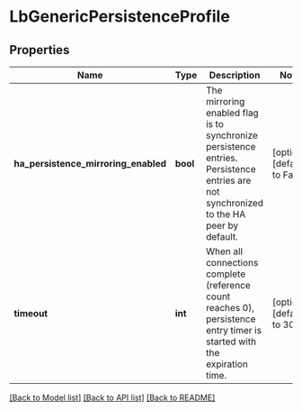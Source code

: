 # LbGenericPersistenceProfile

## Properties
Name | Type | Description | Notes
------------ | ------------- | ------------- | -------------
**ha_persistence_mirroring_enabled** | **bool** | The mirroring enabled flag is to synchronize persistence entries. Persistence entries are not synchronized to the HA peer by default.  | [optional] [default to False]
**timeout** | **int** | When all connections complete (reference count reaches 0), persistence entry timer is started with the expiration time.  | [optional] [default to 300]

[[Back to Model list]](../README.md#documentation-for-models) [[Back to API list]](../README.md#documentation-for-api-endpoints) [[Back to README]](../README.md)

